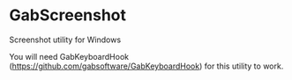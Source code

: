 # GabScreenshot

Screenshot utility for Windows

You will need GabKeyboardHook (https://github.com/gabsoftware/GabKeyboardHook) for this utility to work.
